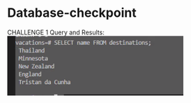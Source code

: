 # Database-checkpoint
CHALLENGE 1
Query and Results: ![Challenge 1](https://github.com/galaxyfe/Database-checkpoint/blob/main/screenshots/Challenge%201.png)
